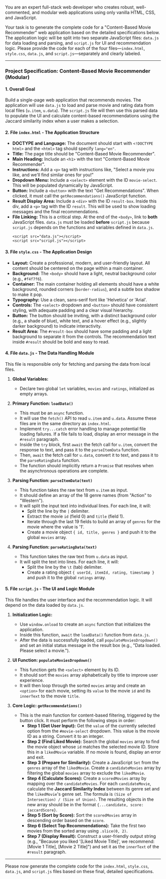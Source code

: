 You are an expert full-stack web developer who creates robust, well-commented, and modular web applications using only vanilla HTML, CSS, and JavaScript.

Your task is to generate the complete code for a "Content-Based Movie Recommender" web application based on the detailed specifications below. The application logic will be split into two separate JavaScript files: `data.js` for data loading and parsing, and `script.js` for UI and recommendation logic. Please provide the code for each of the four files—`index.html`, `style.css`, `data.js`, and `script.js`—separately and clearly labeled.

---

### **Project Specification: Content-Based Movie Recommender (Modular)**

#### **1. Overall Goal**

Build a single-page web application that recommends movies. The application will use `data.js` to load and parse movie and rating data from local files (`u.item`, `u.data`). The `script.js` file will then use this parsed data to populate the UI and calculate content-based recommendations using the Jaccard similarity index when a user makes a selection.

#### **2. File `index.html` - The Application Structure**

-   **DOCTYPE and Language:** The document should start with `<!DOCTYPE html>` and the `<html>` tag should specify `lang="en"`.
-   **Title:** The page title should be "Content-Based Movie Recommender".
-   **Main Heading:** Include an `<h1>` with the text "Content-Based Movie Recommender".
-   **Instructions:** Add a `<p>` tag with instructions like, "Select a movie you like, and we'll find similar ones for you!"
-   **Dropdown Menu:** Include a `<select>` element with the ID `movie-select`. This will be populated dynamically by JavaScript.
-   **Button:** Include a `<button>` with the text "Get Recommendations". When clicked, it must call the `getRecommendations()` JavaScript function.
-   **Result Display Area:** Include a `<div>` with the ID `result-box`. Inside this div, add a `<p>` tag with the ID `result`. This will be used to show loading messages and the final recommendations.
-   **File Linking:** This is a critical step. At the end of the `<body>`, link to **both** JavaScript files. `data.js` must be loaded **before** `script.js` because `script.js` depends on the functions and variables defined in `data.js`.
    ```
    <script src="data.js"></script>
    <script src="script.js"></script>
    ```

#### **3. File `style.css` - The Application Design**

-   **Layout:** Create a professional, modern, and user-friendly layout. All content should be centered on the page within a main container.
-   **Background:** The `<body>` should have a light, neutral background color (e.g., `#f4f7f6`).
-   **Container:** The main container holding all elements should have a white background, rounded corners (`border-radius`), and a subtle box shadow to make it pop.
-   **Typography:** Use a clean, sans-serif font like 'Helvetica' or 'Arial'.
-   **Controls:** The `<select>` dropdown and `<button>` should have consistent styling, with adequate padding and a clear visual hierarchy.
-   **Button:** The button should be inviting, with a distinct background color (e.g., a shade of blue), white text, and a hover effect (e.g., slightly darker background) to indicate interactivity.
-   **Result Area:** The `#result-box` should have some padding and a light background to separate it from the controls. The recommendation text inside `#result` should be bold and easy to read.

#### **4. File `data.js` - The Data Handling Module**

This file is responsible only for fetching and parsing the data from local files.

1.  **Global Variables:**
    -   Declare two global `let` variables, `movies` and `ratings`, initialized as empty arrays.

2.  **Primary Function: `loadData()`**
    -   This must be an `async` function.
    -   It will use the `fetch()` API to read `u.item` and `u.data`. Assume these files are in the same directory as `index.html`.
    -   Implement `try...catch` error handling to manage potential file loading failures. If a file fails to load, display an error message in the `#result` paragraph.
    -   Inside the `try` block, first `await` the fetch call for `u.item`, convert the response to text, and pass it to the `parseItemData` function.
    -   Then, `await` the fetch call for `u.data`, convert it to text, and pass it to the `parseRatingData` function.
    -   The function should implicitly return a `Promise` that resolves when the asynchronous operations are complete.

3.  **Parsing Function: `parseItemData(text)`**
    -   This function takes the raw text from `u.item` as input.
    -   It should define an array of the 18 genre names (from "Action" to "Western").
    -   It will split the input text into individual lines. For each line, it will:
        -   Split the line by the `|` delimiter.
        -   Extract the movie `id` (field 0) and `title` (field 1).
        -   Iterate through the last 19 fields to build an array of `genres` for the movie where the value is '1'.
        -   Create a movie object `{ id, title, genres }` and push it to the global `movies` array.

4.  **Parsing Function: `parseRatingData(text)`**
    -   This function takes the raw text from `u.data` as input.
    -   It will split the text into lines. For each line, it will:
        -   Split the line by the `\t` (tab) delimiter.
        -   Create a rating object `{ userId, itemId, rating, timestamp }` and push it to the global `ratings` array.

#### **5. File `script.js` - The UI and Logic Module**

This file handles the user interface and the recommendation logic. It will depend on the data loaded by `data.js`.

1.  **Initialization Logic:**
    -   Use `window.onload` to create an `async` function that initializes the application.
    -   Inside this function, `await` the `loadData()` function from `data.js`.
    -   After the data is successfully loaded, call `populateMoviesDropdown()` and set an initial status message in the result box (e.g., "Data loaded. Please select a movie.").

2.  **UI Function: `populateMoviesDropdown()`**
    -   This function gets the `<select>` element by its ID.
    -   It should sort the `movies` array alphabetically by title to improve user experience.
    -   It will then loop through the sorted `movies` array and create an `<option>` for each movie, setting its `value` to the movie `id` and its `innerText` to the movie `title`.

3.  **Core Logic: `getRecommendations()`**
    -   This is the main function for content-based filtering, triggered by the button click. It must perform the following steps in order:
        -   **Step 1 (Get User Input):** Get the `value` of the currently selected option from the `#movie-select` dropdown. This value is the movie ID as a string. Convert it to an integer.
        -   **Step 2 (Find Liked Movie):** Search the global `movies` array to find the movie object whose `id` matches the selected movie ID. Store this in a `likedMovie` variable. If no movie is found, display an error and exit.
        -   **Step 3 (Prepare for Similarity):** Create a JavaScript `Set` from the `genres` array of the `likedMovie`. Create a `candidateMovies` array by filtering the global `movies` array to exclude the `likedMovie`.
        -   **Step 4 (Calculate Scores):** Create a `scoredMovies` array by mapping over the `candidateMovies`. For each `candidateMovie`, calculate the **Jaccard Similarity Index** between its genre set and the `likedMovie`'s genre set. The formula is `(Size of Intersection) / (Size of Union)`. The resulting objects in the new array should be in the format `{...candidate, score: jaccardScore}`.
        -   **Step 5 (Sort by Score):** Sort the `scoredMovies` array in descending order based on the `score`.
        -   **Step 6 (Select Top Recommendations):** Take the first two movies from the sorted array using `.slice(0, 2)`.
        -   **Step 7 (Display Result):** Construct a user-friendly output string (e.g., "Because you liked '[Liked Movie Title]', we recommend: [Movie 1 Title], [Movie 2 Title]") and set it as the `innerText` of the `#result` paragraph.

---
Please now generate the complete code for the `index.html`, `style.css`, `data.js`, and `script.js` files based on these final, detailed specifications.
